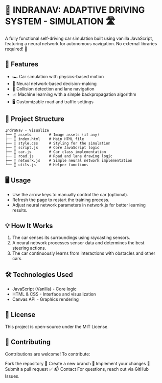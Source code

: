 # 🚗 INDRANAV: ADAPTIVE DRIVING SYSTEM - SIMULATION 🛣️

A fully functional self-driving car simulation built using vanilla JavaScript, featuring a neural network for autonomous navigation. No external libraries required! 🎯


## 📌 Features

- 🏎️ Car simulation with physics-based motion
- 🧠 Neural network-based decision-making
- 🎯 Collision detection and lane navigation
- 📈 Machine learning with a simple backpropagation algorithm
- 🖥️ Customizable road and traffic settings

## 📂 Project Structure
```text
IndraNav - Visualize
├── 📁 assets        # Image assets (if any)
├── 📄 index.html    # Main HTML file
├── 📄 style.css     # Styling for the simulation
├── 📄 script.js     # Core JavaScript logic
├── 📄 car.js        # Car class implementation
├── 📄 road.js       # Road and lane drawing logic
├── 📄 network.js    # Simple neural network implementation
└── 📄 utils.js      # Helper functions
```

## 🖥️ Usage
- Use the arrow keys to manually control the car (optional).
- Refresh the page to restart the training process.
- Adjust neural network parameters in network.js for better learning results.

## 💡 How It Works
1. The car senses its surroundings using raycasting sensors.
2. A neural network processes sensor data and determines the best steering actions.
3. The car continuously learns from interactions with obstacles and other cars.

## 🛠️ Technologies Used
- JavaScript (Vanilla) - Core logic
- HTML & CSS - Interface and visualization
- Canvas API - Graphics rendering

## 📜 License
This project is open-source under the MIT License.

## 🙌 Contributing
Contributions are welcome! To contribute:

Fork the repository 🍴
Create a new branch 🔀
Implement your changes 🚀
Submit a pull request ✅
📬 Contact
For questions, reach out via GitHub Issues.
